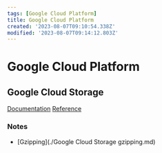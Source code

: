```yaml
---
tags: [Google Cloud Platform]
title: Google Cloud Platform
created: '2023-08-07T09:10:54.338Z'
modified: '2023-08-07T09:14:12.803Z'
---
```


# Google Cloud Platform

## Google Cloud Storage
[Documentation](https://cloud.google.com/nodejs/docs/reference/storage/latest)
[Reference](https://googleapis.dev/nodejs/storage/latest/)

### Notes
- [Gzipping](./Google Cloud Storage gzipping.md)

